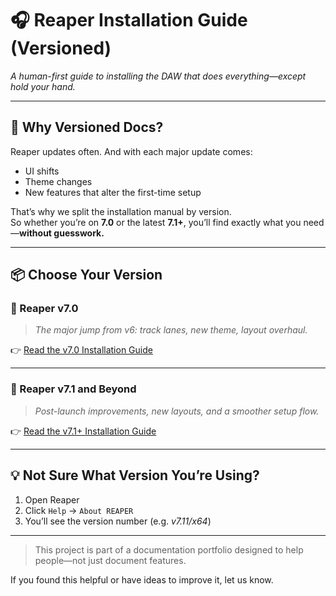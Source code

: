 # 🎧 Reaper Installation Guide (Versioned)

*A human-first guide to installing the DAW that does everything—except hold your hand.*

---

## 🧭 Why Versioned Docs?

Reaper updates often. And with each major update comes:
- UI shifts  
- Theme changes  
- New features that alter the first-time setup

That’s why we split the installation manual by version.  
So whether you’re on **7.0** or the latest **7.1+**, you’ll find exactly what you need—**without guesswork.**

---

## 📦 Choose Your Version

### 🧰 Reaper v7.0
> *The major jump from v6: track lanes, new theme, layout overhaul.*

👉 [Read the v7.0 Installation Guide](./v7.0/)

---

### 🚀 Reaper v7.1 and Beyond
> *Post-launch improvements, new layouts, and a smoother setup flow.*

👉 [Read the v7.1+ Installation Guide](./v7.1/)

---

## 💡 Not Sure What Version You’re Using?

1. Open Reaper  
2. Click `Help` → `About REAPER`  
3. You’ll see the version number (e.g. *v7.11/x64*)

---

> This project is part of a documentation portfolio designed to help people—not just document features.

If you found this helpful or have ideas to improve it, let us know.
